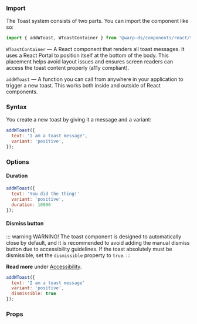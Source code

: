 ### Import

<warp-react-beta-note />

The Toast system consists of two parts.
You can import the component like so:

```js
import { addWToast, WToastContainer } from "@warp-ds/components/react/toast";
```

`WToastContainer` — A React component that renders all toast messages. It uses a React Portal to position itself at the bottom of the body. This placement helps avoid layout issues and ensures screen readers can access the toast content properly (a11y compliant).

`addWToast` — A function you can call from anywhere in your application to trigger a new toast. This works both inside and outside of React components.

### Syntax

You create a new toast by giving it a message and a variant:

```js
addWToast({ 
  text: 'I am a toast message', 
  variant: 'positive', 
});
```

### Options

#### Duration

```js
addWToast({
  text: 'You did the thing!'
  variant: 'positive',
  duration: 10000
});
```

#### Dismiss button

::: warning WARNING! 
The toast component is designed to automatically close by default, and it is recommended to avoid adding the manual dismiss button due to accessibility guidelines. If the toast absolutely must be dismissible, set the `dismissible` property to `true`.
:::

**Read more** under [Accessibility](/components/toast/accessibility).

```js
addWToast({
  text: 'I am a toast message'
  variant: 'positive',
  dismissible: true
});
```

### Props

<api-table type="react" component="Toast" />
